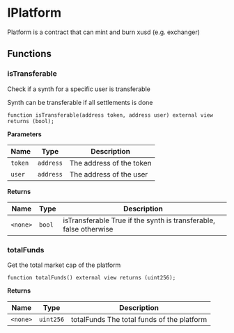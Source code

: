 # IPlatform


Platform is a contract that can mint and burn xusd (e.g. exchanger)


## Functions
### isTransferable

Check if a synth for a specific user is transferable

Synth can be transferable if all settlements is done


```solidity
function isTransferable(address token, address user) external view returns (bool);
```
**Parameters**

|Name|Type|Description|
|----|----|-----------|
|`token`|`address`|The address of the token|
|`user`|`address`|The address of the user|

**Returns**

|Name|Type|Description|
|----|----|-----------|
|`<none>`|`bool`|isTransferable True if the synth is transferable, false otherwise|


### totalFunds

Get the total market cap of the platform


```solidity
function totalFunds() external view returns (uint256);
```
**Returns**

|Name|Type|Description|
|----|----|-----------|
|`<none>`|`uint256`|totalFunds The total funds of the platform|


